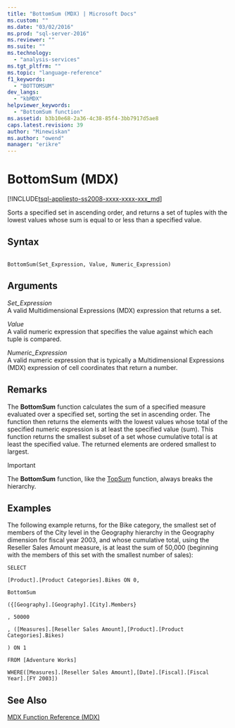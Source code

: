 ```yaml
---
title: "BottomSum (MDX) | Microsoft Docs"
ms.custom: ""
ms.date: "03/02/2016"
ms.prod: "sql-server-2016"
ms.reviewer: ""
ms.suite: ""
ms.technology: 
  - "analysis-services"
ms.tgt_pltfrm: ""
ms.topic: "language-reference"
f1_keywords: 
  - "BOTTOMSUM"
dev_langs: 
  - "kbMDX"
helpviewer_keywords: 
  - "BottomSum function"
ms.assetid: b3b10e68-2a36-4c38-85f4-3bb7917d5ae8
caps.latest.revision: 39
author: "Minewiskan"
ms.author: "owend"
manager: "erikre"
---
```

# BottomSum (MDX)
[!INCLUDE[tsql-appliesto-ss2008-xxxx-xxxx-xxx_md](../includes/tsql-appliesto-ss2008-xxxx-xxxx-xxx-md.md)]

  Sorts a specified set in ascending order, and returns a set of tuples with the lowest values whose sum is equal to or less than a specified value.  
  
## Syntax  
  
```  
  
BottomSum(Set_Expression, Value, Numeric_Expression)  
```  
  
## Arguments  
 *Set_Expression*  
 A valid Multidimensional Expressions (MDX) expression that returns a set.  
  
 *Value*  
 A valid numeric expression that specifies the value against which each tuple is compared.  
  
 *Numeric_Expression*  
 A valid numeric expression that is typically a Multidimensional Expressions (MDX) expression of cell coordinates that return a number.  
  
## Remarks  
 The **BottomSum** function calculates the sum of a specified measure evaluated over a specified set, sorting the set in ascending order. The function then returns the elements with the lowest values whose total of the specified numeric expression is at least the specified value (sum). This function returns the smallest subset of a set whose cumulative total is at least the specified value. The returned elements are ordered smallest to largest.  
  
> [!IMPORTANT]  
>  The **BottomSum** function, like the [TopSum](../mdx/topsum-mdx.md) function, always breaks the hierarchy.  
  
## Examples  
 The following example returns, for the Bike category, the smallest set of members of the City level in the Geography hierarchy in the Geography dimension for fiscal year 2003, and whose cumulative total, using the Reseller Sales Amount measure, is at least the sum of 50,000 (beginning with the members of this set with the smallest number of sales):  
  
 `SELECT`  
  
 `[Product].[Product Categories].Bikes ON 0,`  
  
 `BottomSum`  
  
 `({[Geography].[Geography].[City].Members}`  
  
 `, 50000`  
  
 `, ([Measures].[Reseller Sales Amount],[Product].[Product Categories].Bikes)`  
  
 `) ON 1`  
  
 `FROM [Adventure Works]`  
  
 `WHERE([Measures].[Reseller Sales Amount],[Date].[Fiscal].[Fiscal Year].[FY 2003])`  
  
## See Also  
 [MDX Function Reference &#40;MDX&#41;](../mdx/mdx-function-reference-mdx.md)  
  
  
